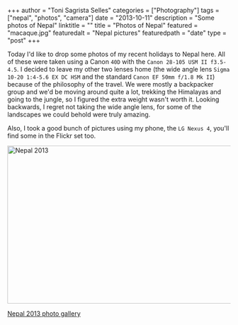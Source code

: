 +++
author = "Toni Sagrista Selles"
categories = ["Photography"]
tags = ["nepal", "photos", "camera"]
date = "2013-10-11"
description = "Some photos of Nepal"
linktitle = ""
title = "Photos of Nepal"
featured = "macaque.jpg"
featuredalt = "Nepal pictures"
featuredpath = "date"
type = "post"
+++

Today I'd like to drop some photos of my recent holidays to Nepal here. All of these were taken using a Canon `40D` with the `Canon 28-105 USM II f3.5-4.5`. I decided to leave my other two lenses home (the wide angle lens `Sigma 10-20 1:4-5.6 EX DC HSM` and the standard `Canon EF 50mm f/1.8 Mk II`) because of the philosophy of the travel. We were mostly a backpacker group and we'd be moving around quite a lot, trekking the Himalayas and going to the jungle, so I figured the extra weight wasn't worth it. Looking backwards, I regret not taking the wide angle lens, for some of the landscapes we could behold were truly amazing.

Also, I took a good bunch of pictures using my phone, the `LG Nexus 4`, you'll find some in the Flickr set too.

<a data-flickr-embed="true"  href="https://www.flickr.com/photos/55929244@N00/albums/72157636281720346" title="Nepal 2013"><img src="https://c5.staticflickr.com/8/7309/10122880836_e79d982e34_z.jpg" width="640" height="356" alt="Nepal 2013"></a><script async src="//embedr.flickr.com/assets/client-code.js" charset="utf-8"></script>

[Nepal 2013 photo gallery](https://www.flickr.com/photos/55929244@N00/sets/72157636281720346)
